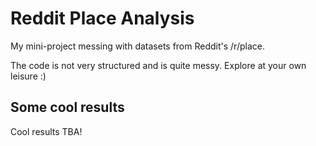 # Reddit Place Analysis

My mini-project messing with datasets from Reddit's /r/place.

The code is not very structured and is quite messy. Explore at your own leisure :)

## Some cool results

Cool results TBA!